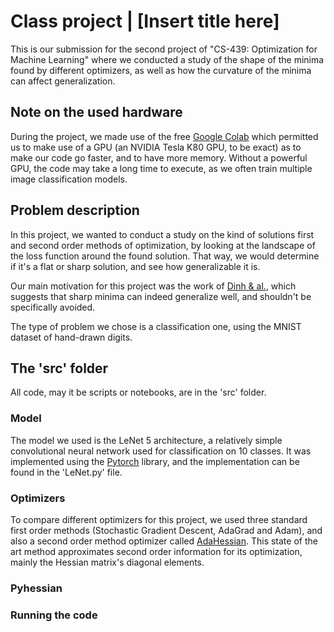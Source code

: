 # Class project | [Insert title here]

This is our submission for the second project of "CS-439: Optimization for Machine Learning" where we conducted a study of the shape of the minima found by different optimizers, as well as how the curvature of the minima can affect generalization.

## Note on the used hardware
During the project, we made use of the free [Google Colab](https://colab.research.google.com) which permitted us to make use of a GPU (an NVIDIA Tesla K80 GPU, to be exact) as to make our code go faster, and to have more memory. Without a powerful GPU, the code may take a long time to execute, as we often train multiple image classification models.

## Problem description
In this project, we wanted to conduct a study on the kind of solutions first and second order methods of optimization, by looking at the landscape of the loss function around the found solution. That way, we would determine if it's a flat or sharp solution, and see how generalizable it is.

Our main motivation for this project was the work of [Dinh & al.](https://arxiv.org/abs/1703.04933), which suggests that sharp minima can indeed generalize well, and shouldn't be specifically avoided. 

The type of problem we chose is a classification one, using the MNIST dataset of hand-drawn digits.

## The 'src' folder
All code, may it be scripts or notebooks, are in the 'src' folder.

### Model
The model we used is the LeNet 5 architecture, a relatively simple convolutional neural network used for classification on 10 classes. It was implemented using the [Pytorch](https://pytorch.org/get-started/locally/) library, and the implementation can be found in the 'LeNet.py' file.

### Optimizers
To compare different optimizers for this project, we used three standard first order methods (Stochastic Gradient Descent, AdaGrad and Adam), and also a second order method optimizer called [AdaHessian](https://arxiv.org/abs/2006.00719). This state of the art method approximates second order information for its optimization, mainly the Hessian matrix's diagonal elements.

### Pyhessian


### Running the code